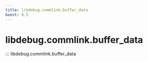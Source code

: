 ```yaml
---
title: libdebug.commlink.buffer_data
boost: 0.5
---
```

# libdebug.commlink.buffer_data
::: libdebug.commlink.buffer_data
